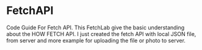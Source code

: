# FetchAPI
Code Guide For Fetch API.
This FetchLab give the basic understanding about the HOW FETCH API.
I just created the fetch API with local JSON file, from server and more example for uploading the file or photo to server.
